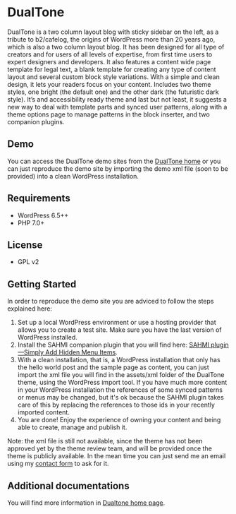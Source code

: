# DualTone

DualTone is a two column layout blog with sticky sidebar on the left, as a tribute to b2/cafelog, the origins of WordPress more than 20 years ago, which is also a two column layout blog. It has been designed for all type of creators and for users of all levels of expertise, from first time users to expert designers and developers. It also features a content wide page template for legal text, a blank template for creating any type of content layout and several custom block style variations. With a simple and clean design, it lets your readers focus on your content. Includes two theme styles, one bright (the default one) and the other dark (the futuristic dark style). It’s and accessibility ready theme and last but not least, it suggests a new way to deal with template parts and synced user patterns, along with a theme options page to manage patterns in the block inserter, and two companion plugins.

## Demo

You can access the DualTone demo sites from the [DualTone home](https://ballarinconsulting.com/dualtone) or you can just reproduce the demo site by importing the demo xml file (soon to be provided) into a clean WordPress installation.

## Requirements

- WordPress 6.5++
- PHP 7.0+

## License

- GPL v2

## Getting Started

In order to reproduce the demo site you are adviced to follow the steps explained here:

1. Set up a local WordPress environment or use a hosting provider that allows you to create a test site. Make sure you have the last version of WordPress installed.
2. Install the SAHMI companion plugin that you will find here: [SAHMI plugin—Simply Add Hidden Menu Items](https://github.com/dballari/sahmi).
3. With a clean installation, that is, a WordPress installation that only has the hello world post and the sample page as content, you can just import the xml file you will find in the assets/xml folder of the DualTone theme, using the WordPress import tool. If you have much more content in your WordPress installation the references of some synced patterns or menus may be changed, but it's ok because the SAHMI plugin takes care of this by replacing the references to those ids in your recently imported content.
4. You are done! Enjoy the experience of owning your content and being able to create, manage and publish it.

Note: the xml file is still not available, since the theme has not been approved yet by the theme review team, and will be provided once the theme is publicly available. In the mean time you can just send me an email using my [contact form](https://ballarinconsulting.com/contacto/#formulario) to ask for it.

## Additional documentations

You will find more information in [Dualtone home page](https://ballarinconsulting.com/dualtone/).
